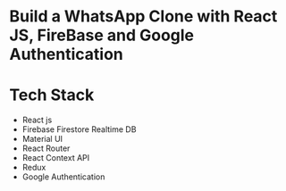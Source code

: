 # Build a WhatsApp Clone with React JS, FireBase and Google Authentication

# Tech Stack

- React js
- Firebase Firestore Realtime DB
- Material UI
- React Router
- React Context API
- Redux
- Google Authentication
